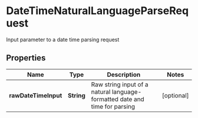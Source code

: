 

# DateTimeNaturalLanguageParseRequest

Input parameter to a date time parsing request
## Properties

Name | Type | Description | Notes
------------ | ------------- | ------------- | -------------
**rawDateTimeInput** | **String** | Raw string input of a natural language-formatted date and time for parsing |  [optional]



